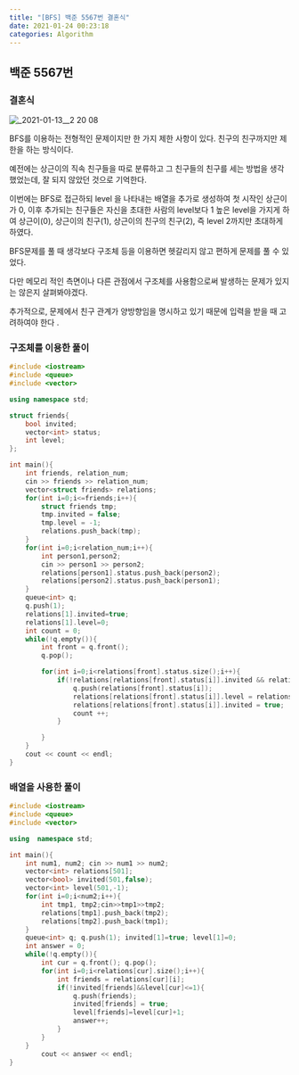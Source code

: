 ```yaml
---
title: "[BFS] 백준 5567번 결혼식"
date: 2021-01-24 00:23:18
categories: Algorithm
---
```


## 백준 5567번

### 결혼식

![_2021-01-13__2 20 08](https://user-images.githubusercontent.com/55180768/105606047-60031300-5dda-11eb-8f06-206533366e0a.png)

BFS를 이용하는 전형적인 문제이지만 한 가지 제한 사항이 있다. 친구의 친구까지만 제한을 하는 방식이다. 

예전에는 상근이의 직속 친구들을 따로 분류하고 그 친구들의 친구를 세는 방법을 생각했었는데, 잘 되지 않았던 것으로 기억한다. 

이번에는 BFS로 접근하되 level 을 나타내는 배열을 추가로 생성하여 첫 시작인 상근이가 0, 이후 추가되는 친구들은 자신을 초대한 사람의 level보다 1 높은 level을 가지게 하여 상근이(0), 상근이의 친구(1), 상근이의 친구의 친구(2), 즉 level 2까지만 초대하게 하였다. 

BFS문제를 풀 때 생각보다 구조체 등을 이용하면 헷갈리지 않고 편하게 문제를 풀 수 있었다. 

다만 메모리 적인 측면이나 다른 관점에서 구조체를 사용함으로써 발생하는 문제가 있지는 않은지 살펴봐야겠다. 

추가적으로, 문제에서 친구 관계가 양방향임을 명시하고 있기 때문에 입력을 받을 때 고려하여야 한다 .

### 구조체를 이용한 풀이

```cpp
#include <iostream>
#include <queue>
#include <vector>

using namespace std;

struct friends{
    bool invited;
    vector<int> status;
    int level; 
};

int main(){
    int friends, relation_num;
    cin >> friends >> relation_num;
    vector<struct friends> relations;
    for(int i=0;i<=friends;i++){
        struct friends tmp;
        tmp.invited = false;
        tmp.level = -1;
        relations.push_back(tmp);
    }
    for(int i=0;i<relation_num;i++){
        int person1,person2;
        cin >> person1 >> person2;
        relations[person1].status.push_back(person2);
        relations[person2].status.push_back(person1);
    }
    queue<int> q;
    q.push(1);
    relations[1].invited=true;
    relations[1].level=0;
    int count = 0;
    while(!q.empty()){
        int front = q.front();
        q.pop();

        for(int i=0;i<relations[front].status.size();i++){
            if(!relations[relations[front].status[i]].invited && relations[front].level <=1){
                q.push(relations[front].status[i]);
                relations[relations[front].status[i]].level = relations[front].level + 1;
                relations[relations[front].status[i]].invited = true;
                count ++;
            }

        }
    }
    cout << count << endl;
}
```

### 배열을 사용한 풀이

```cpp
#include <iostream>
#include <queue>
#include <vector>

using  namespace std;

int main(){
    int num1, num2; cin >> num1 >> num2;
    vector<int> relations[501];
    vector<bool> invited(501,false);
    vector<int> level(501,-1);
    for(int i=0;i<num2;i++){
        int tmp1, tmp2;cin>>tmp1>>tmp2;
        relations[tmp1].push_back(tmp2);
        relations[tmp2].push_back(tmp1);
    }
    queue<int> q; q.push(1); invited[1]=true; level[1]=0;
    int answer = 0;
    while(!q.empty()){
        int cur = q.front(); q.pop();
        for(int i=0;i<relations[cur].size();i++){
            int friends = relations[cur][i];
            if(!invited[friends]&&level[cur]<=1){
                q.push(friends);
                invited[friends] = true;
                level[friends]=level[cur]+1;
                answer++;
            }
        }
    }        
        cout << answer << endl;
}
```
